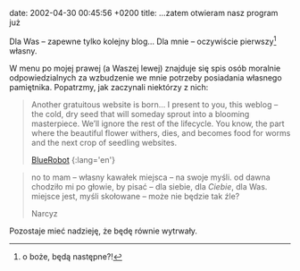 date: 2002-04-30 00:45:56 +0200
title: …zatem otwieram nasz program już

Dla Was – zapewne tylko kolejny blog… Dla mnie – oczywiście pierwszy[^1] własny.

W menu po mojej prawej (a Waszej lewej) znajduje się spis osób moralnie odpowiedzialnych za wzbudzenie we mnie potrzeby posiadania własnego pamiętnika. Popatrzmy, jak zaczynali niektórzy z nich:

> Another gratuitous website is born… I present to you, this weblog – the cold, dry seed that will someday sprout into a blooming masterpiece. We’ll ignore the rest of the lifecycle. You know, the part where the beautiful flower withers, dies, and becomes food for worms and the next crop of seedling websites.
>
> [BlueRobot](http://bluerobot.com/log/2001_01.asp#Intro 'wpis z 12 lutego 2001')
{:lang='en'}

> no to mam – własny kawałek miejsca – na swoje myśli. od dawna chodziło mi po głowie, by pisać – dla siebie, dla _Ciebie_, dla Was. miejsce jest, myśli skołowane – może nie będzie tak źle?
>
> Narcyz

Pozostaje mieć nadzieję, że będę równie wytrwały.

[^1]: o boże, będą następne?!

